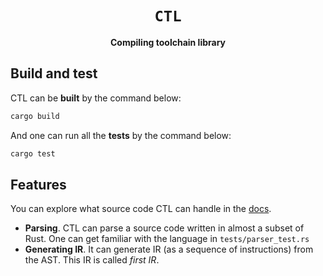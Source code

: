 <div align="center">
  <h1><code>CTL</code></h1>
  
  <p>
    <strong>Compiling toolchain library</strong>
  </p>
</div>

## Build and test

CTL can be <strong>built</strong> by the command below:
```sh
cargo build
```

And one can run all the <strong>tests</strong> by the command below:
```sh
cargo test
```

## Features

You can explore what source code CTL can handle in the [docs](./docs/source_code_first_ir.md).

* **Parsing**. CTL can parse a source code written in almost a subset of Rust. One can get familiar with the language in `tests/parser_test.rs`
* **Generating IR**. It can generate IR (as a sequence of instructions) from the AST. This IR is called *first IR*.
